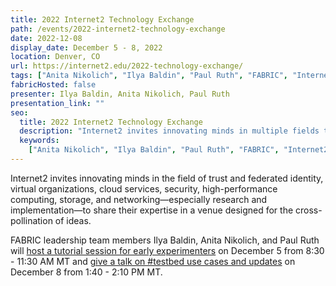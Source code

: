 ```yaml
---
title: 2022 Internet2 Technology Exchange
path: /events/2022-internet2-technology-exchange
date: 2022-12-08
display_date: December 5 - 8, 2022
location: Denver, CO
url: https://internet2.edu/2022-technology-exchange/
tags: ["Anita Nikolich", "Ilya Baldin", "Paul Ruth", "FABRIC", "Internet2"]
fabricHosted: false
presenter: Ilya Baldin, Anita Nikolich, Paul Ruth
presentation_link: ""
seo:
  title: 2022 Internet2 Technology Exchange
  description: "Internet2 invites innovating minds in multiple fields to share their expertise in a venue designed for the cross-pollination of ideas."
  keywords:
    ["Anita Nikolich", "Ilya Baldin", "Paul Ruth", "FABRIC", "Internet2"]
---
```


Internet2 invites innovating minds in the field of trust and federated identity, virtual organizations, cloud services, security, high-performance computing, storage, and networking—especially research and implementation—to share their expertise in a venue designed for the cross-pollination of ideas.

FABRIC leadership team members Ilya Baldin, Anita Nikolich, and Paul Ruth will [host a tutorial session for early experimenters](https://internet2.edu/2022-technology-exchange/tutorials/) on December 5 from 8:30 - 11:30 AM MT and [give a talk on #testbed use cases and updates](https://internet2.edu/2022-technology-exchange/2022-program/advanced-networking-sessions/) on December 8 from 1:40 - 2:10 PM MT.
